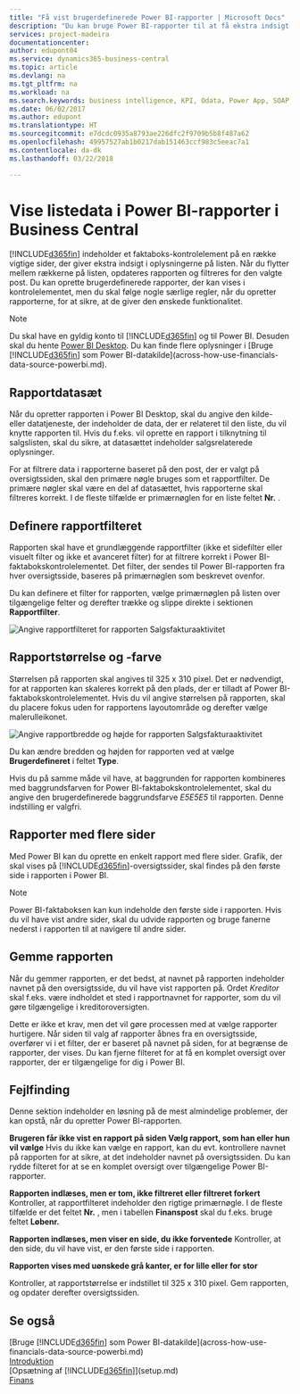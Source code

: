 ```yaml
---
title: "Få vist brugerdefinerede Power BI-rapporter | Microsoft Docs"
description: "Du kan bruge Power BI-rapporter til at få ekstra indsigt i data på lister i Financials."
services: project-madeira
documentationcenter: 
author: edupont04
ms.service: dynamics365-business-central
ms.topic: article
ms.devlang: na
ms.tgt_pltfrm: na
ms.workload: na
ms.search.keywords: business intelligence, KPI, Odata, Power App, SOAP, analysis
ms.date: 06/02/2017
ms.author: edupont
ms.translationtype: HT
ms.sourcegitcommit: e7dcdc0935a8793ae226dfc2f9709b5b8f487a62
ms.openlocfilehash: 49957527ab1b0217dab151463ccf983c5eeac7a1
ms.contentlocale: da-dk
ms.lasthandoff: 03/22/2018

---
```

# <a name="viewing-list-data-in-power-bi-reports-in-business-central"></a>Vise listedata i Power BI-rapporter i Business Central 
[!INCLUDE[d365fin](includes/d365fin_md.md)] indeholder et faktaboks-kontrolelement på en række vigtige sider, der giver ekstra indsigt i oplysningerne på listen. Når du flytter mellem rækkerne på listen, opdateres rapporten og filtreres for den valgte post. Du kan oprette brugerdefinerede rapporter, der kan vises i kontrolelementet, men du skal følge nogle særlige regler, når du opretter rapporterne, for at sikre, at de giver den ønskede funktionalitet.  

> [!NOTE]  
>   Du skal have en gyldig konto til [!INCLUDE[d365fin](includes/d365fin_md.md)] og til Power BI. Desuden skal du hente [Power BI Desktop](https://powerbi.microsoft.com/en-us/desktop/). Du kan finde flere oplysninger i [Bruge [!INCLUDE[d365fin](includes/d365fin_md.md)] som Power BI-datakilde](across-how-use-financials-data-source-powerbi.md).  

## <a name="report-data-set"></a>Rapportdatasæt
Når du opretter rapporten i Power BI Desktop, skal du angive den kilde- eller datatjeneste, der indeholder de data, der er relateret til den liste, du vil knytte rapporten til. Hvis du f.eks. vil oprette en rapport i tilknytning til salgslisten, skal du sikre, at datasættet indeholder salgsrelaterede oplysninger.  

For at filtrere data i rapporterne baseret på den post, der er valgt på oversigtssiden, skal den primære nøgle bruges som et rapportfilter. De primære nøgler skal være en del af datasættet, hvis rapporterne skal filtreres korrekt. I de fleste tilfælde er primærnøglen for en liste feltet **Nr.** .  

## <a name="defining-the-report-filter"></a>Definere rapportfilteret
Rapporten skal have et grundlæggende rapportfilter (ikke et sidefilter eller visuelt filter og ikke et avanceret filter) for at filtrere korrekt i Power BI-faktabokskontrolelementet. Det filter, der sendes til Power BI-rapporten fra hver oversigtsside, baseres på primærnøglen som beskrevet ovenfor.  

Du kan definere et filter for rapporten, vælge primærnøglen på listen over tilgængelige felter og derefter trække og slippe direkte i sektionen **Rapportfilter**.  

![Angive rapportfilteret for rapporten Salgsfakturaaktivitet](./media/across-how-use-powerbi-reports-factbox/financials-powerbi-report-filter.png)

## <a name="report-size-and-color"></a>Rapportstørrelse og -farve
Størrelsen på rapporten skal angives til 325 x 310 pixel. Det er nødvendigt, for at rapporten kan skaleres korrekt på den plads, der er tilladt af Power BI-faktabokskontrolelementet. Hvis du vil angive størrelsen på rapporten, skal du placere fokus uden for rapportens layoutområde og derefter vælge malerulleikonet.

![Angive rapportbredde og højde for rapporten Salgsfakturaaktivitet](./media/across-how-use-powerbi-reports-factbox/financials-powerbi-report-sizing.png)

Du kan ændre bredden og højden for rapporten ved at vælge **Brugerdefineret** i feltet **Type**.

Hvis du på samme måde vil have, at baggrunden for rapporten kombineres med baggrundsfarven for Power BI-faktabokskontrolelementet, skal du angive den brugerdefinerede baggrundsfarve *E5E5E5* til rapporten. Denne indstilling er valgfri.  

## <a name="reports-with-multiple-pages"></a>Rapporter med flere sider
Med Power BI kan du oprette en enkelt rapport med flere sider. Grafik, der skal vises på [!INCLUDE[d365fin](includes/d365fin_md.md)]-oversigtssider, skal findes på den første side i rapporten i Power BI.  

> [!NOTE]  
>  Power BI-faktaboksen kan kun indeholde den første side i rapporten. Hvis du vil have vist andre sider, skal du udvide rapporten og bruge fanerne nederst i rapporten til at navigere til andre sider.  

## <a name="saving-your-report"></a>Gemme rapporten

Når du gemmer rapporten, er det bedst, at navnet på rapporten indeholder navnet på den oversigtsside, du vil have vist rapporten på. Ordet *Kreditor* skal f.eks. være indholdet et sted i rapportnavnet for rapporter, som du vil gøre tilgængelige i kreditoroversigten.  

Dette er ikke et krav, men det vil gøre processen med at vælge rapporter hurtigere. Når siden til valg af rapporter åbnes fra en oversigtsside, overfører vi i et filter, der er baseret på navnet på siden, for at begrænse de rapporter, der vises.  Du kan fjerne filteret for at få en komplet oversigt over rapporter, der er tilgængelige for dig i Power BI.  

## <a name="troubleshooting"></a>Fejlfinding
Denne sektion indeholder en løsning på de mest almindelige problemer, der kan opstå, når du opretter Power BI-rapporten.  

**Brugeren får ikke vist en rapport på siden Vælg rapport, som han eller hun vil vælge** Hvis du ikke kan vælge en rapport, kan du evt. kontrollere navnet på rapporten for at sikre, at det indeholder navnet på oversigtssiden. Du kan rydde filteret for at se en komplet oversigt over tilgængelige Power BI-rapporter.  

**Rapporten indlæses, men er tom, ikke filtreret eller filtreret forkert** Kontroller, at rapportfilteret indeholder den rigtige primærnøgle. I de fleste tilfælde er det feltet **Nr.** , men i tabellen **Finanspost** skal du f.eks. bruge feltet **Løbenr.**

**Rapporten indlæses, men viser en side, du ikke forventede** Kontroller, at den side, du vil have vist, er den første side i rapporten.  

**Rapporten vises med uønskede grå kanter, er for lille eller for stor**

Kontroller, at rapportstørrelse er indstillet til 325 x 310 pixel. Gem rapporten, og opdater derefter oversigtssiden.  

## <a name="see-also"></a>Se også
[Bruge [!INCLUDE[d365fin](includes/d365fin_md.md)] som Power BI-datakilde](across-how-use-financials-data-source-powerbi.md)  
[Introduktion](product-get-started.md)    
[Opsætning af [!INCLUDE[d365fin](includes/d365fin_md.md)]](setup.md)    
[Finans](finance.md)  

